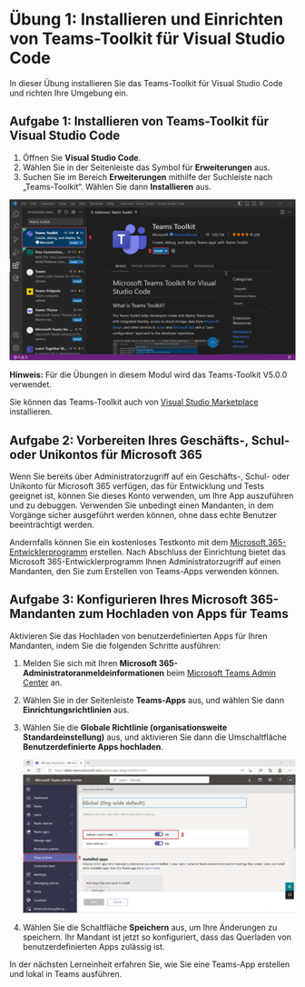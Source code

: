 # Übung 1: Installieren und Einrichten von Teams-Toolkit für Visual Studio Code

In dieser Übung installieren Sie das Teams-Toolkit für Visual Studio Code und richten Ihre Umgebung ein.

## Aufgabe 1: Installieren von Teams-Toolkit für Visual Studio Code

1. Öffnen Sie **Visual Studio Code**.
2. Wählen Sie in der Seitenleiste das Symbol für **Erweiterungen** aus.
3. Suchen Sie im Bereich **Erweiterungen** mithilfe der Suchleiste nach „Teams-Toolkit“. Wählen Sie dann **Installieren** aus.

![Screenshot: Installation des Teams-Toolkits in Visual Studio Code.](../../media/teams-toolkit-install.png)

**Hinweis:**  Für die Übungen in diesem Modul wird das Teams-Toolkit V5.0.0 verwendet.

Sie können das Teams-Toolkit auch von [Visual Studio Marketplace](https://marketplace.visualstudio.com/items?itemName=TeamsDevApp.ms-teams-vscode-extension) installieren.

## Aufgabe 2: Vorbereiten Ihres Geschäfts-, Schul- oder Unikontos für Microsoft 365

Wenn Sie bereits über Administratorzugriff auf ein Geschäfts-, Schul- oder Unikonto für Microsoft 365 verfügen, das für Entwicklung und Tests geeignet ist, können Sie dieses Konto verwenden, um Ihre App auszuführen und zu debuggen. Verwenden Sie unbedingt einen Mandanten, in dem Vorgänge sicher ausgeführt werden können, ohne dass echte Benutzer beeinträchtigt werden.

Andernfalls können Sie ein kostenloses Testkonto mit dem [Microsoft 365-Entwicklerprogramm](https://aka.ms/m365developers) erstellen.  Nach Abschluss der Einrichtung bietet das Microsoft 365-Entwicklerprogramm Ihnen Administratorzugriff auf einen Mandanten, den Sie zum Erstellen von Teams-Apps verwenden können.

## Aufgabe 3: Konfigurieren Ihres Microsoft 365-Mandanten zum Hochladen von Apps für Teams

Aktivieren Sie das Hochladen von benutzerdefinierten Apps für Ihren Mandanten, indem Sie die folgenden Schritte ausführen:

1. Melden Sie sich mit Ihren **Microsoft 365-Administratoranmeldeinformationen** beim [Microsoft Teams Admin Center](https://admin.teams.microsoft.com) an.

2. Wählen Sie in der Seitenleiste **Teams-Apps** aus, und wählen Sie dann **Einrichtungsrichtlinien** aus.

3. Wählen Sie die **Globale Richtlinie (organisationsweite Standardeinstellung)** aus, und aktivieren Sie dann die Umschaltfläche **Benutzerdefinierte Apps hochladen**.

   ![Screenshot: Konfiguration von Uploads für benutzerdefinierte Apps.](../../media/configure-upload-apps.png)

4. Wählen Sie die Schaltfläche **Speichern** aus, um Ihre Änderungen zu speichern. Ihr Mandant ist jetzt so konfiguriert, dass das Querladen von benutzerdefinierten Apps zulässig ist.

In der nächsten Lerneinheit erfahren Sie, wie Sie eine Teams-App erstellen und lokal in Teams ausführen.
